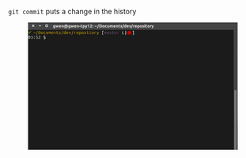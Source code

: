 `git commit` puts a change in the history

<figure class="toggle-figure">
    <span class="toggle-figure__button"></span>
    <img class="toggle-figure__figure" alt="git commit" src="img/gif/git-commit.gif"/>
</figure>
